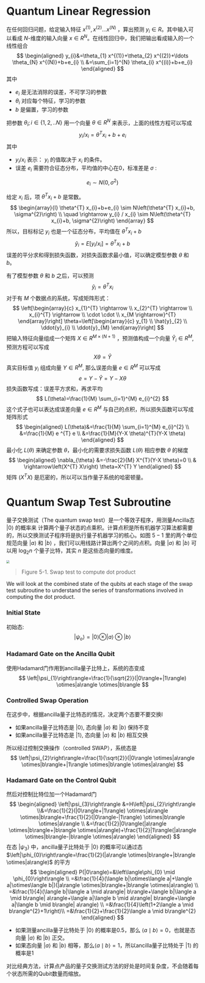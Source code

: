 <!-- toc -->

# Quantum Linear Regression

在任何回归问题，给定输入特征 $x^{(1)}, x^{(2)} \ldots x^{(N)}$ ，算出预测 $y_{i} \in R$。其中输入可以看成 $N$-维度的输入向量 $x \in R ^{N}$。在线性回归中，我们把输出看成输入的一个线性组合
$$
\begin{aligned}
y_{i}&=\theta_{1} x^{(1)}+\theta_{2} x^{(2)}+\ldots \theta_{N} x^{(N)}+b+e_{i} \\
&=\sum_{i=1}^{N} \theta_{i} x^{(i)}+b+e_{i}
\end{aligned}
$$
其中

- $e_{i}$ 是无法消除的误差，不可学习的参数
- $\theta_{i}$ 对应每个特征，学习的参数
- $b$ 是偏置，学习的参数

把参数 $\theta_{i} ; i \in\{1,2, . . N\}$ 用一个向量 $\theta \in R ^{N}$ 来表示，上面的线性方程可以写成
$$
y_{i} / x_{i}=\theta^{T} x_{i}+b+e_{i}
$$
其中

-  $y_{i} / x_{i}$ 表示： $y_{i}$ 的值取决于 $x_{i}$ 的条件。
-  误差 $e_{i}$ 需要符合征态分布，平均值的中心在0，标准差是 $\sigma$ :

$$
e_{i} \sim N\left(0, \sigma^{2}\right)
$$

给定 $x_{i}$ 后，项 $\theta^{T} x_{i}+b$ 是常数。
$$
\begin{array}{l}
\theta^{T} x_{i}+b+e_{i} \sim N\left(\theta^{T} x_{i}+b, \sigma^{2}\right) \\
\quad \rightarrow y_{i} / x_{i} \sim N\left(\theta^{T} x_{i}+b, \sigma^{2}\right)
\end{array}
$$
所以，目标标记 $y _{i}$ 也是一个征态分布，平均值在 $\theta^{T} x_{i}+b$ 
$$
\hat{y}_{i}= E \left[y_{i} / x_{i}\right]=\theta^{T} x_{i}+b
$$
误差的平分求和得到损失函数，对损失函数求最小值，可以确定模型参数 $\theta$ 和 $b$。

有了模型参数 $\theta$ 和 $b$ 之后，可以预测
$$
\hat{y}_{i}=\theta^{T} x_{i}
$$
对于有 $M$ 个数据点的系统，写成矩阵形式：
$$
\left[\begin{array}{c}
x_{1}^{T} \rightarrow \\
x_{2}^{T} \rightarrow \\
x_{i}^{T} \rightarrow \\
\cdot \cdot \\
x_{M \rightarrow}^{T}
\end{array}\right] \theta=\left[\begin{array}{c}
y_{1} \\
\hat{y}_{2} \\
\ddot{y}_{i} \\
\ddot{y}_{M}
\end{array}\right]
$$
把输入特征向量组成一个矩阵 $X \in R ^{M \times(N+1)}$ ，预测值构成一个向量 $\hat{Y}_{i} \in R ^{M}$, 预测方程可以写成
$$
X \theta=\hat{Y}
$$
真实目标值 $y_{i}$ 组成向量 $Y \in R ^{M}$, 那么误差向量 $e \in R ^{M}$ 可以写成
$$
e=Y-\hat{Y}=Y-X \theta
$$
损失函数写成：误差平方求和，再求平均
$$
L(\theta)=\frac{1}{M} \sum_{i=1}^{M} e_{i}^{2}
$$
这个式子也可以表达成误差向量 $e \in R ^{M}$ 与自己的点积，所以损失函数可以写成矩阵形式
$$
\begin{aligned}
L(\theta)&=\frac{1}{M} \sum_{i=1}^{M} e_{i}^{2} \\
&=\frac{1}{M} e ^{T} e \\
&=\frac{1}{M}(Y-X \theta)^{T}(Y-X \theta)
\end{aligned}
$$
最小化 $L(\theta)$ 来确定参数 $\theta$，最小化的需要求损失函数 $L(\theta)$ 相应参数  $\theta$ 的梯度
$$
\begin{aligned}
\nabla_{\theta} &=-\frac{2}{M} X^{T}(Y-X \theta)=0 \\
& \rightarrow\left(X^{T} X\right) \theta=X^{T} Y
\end{aligned}
$$
矩阵 $\left(X^{T} X\right)$ 是厄密的，所以可以当作量子系统的哈密顿量。

# Quantum Swap Test Subroutine

量子交换测试（The quantum swap test）是一个等效子程序，用测量Ancilla态 $|0\rangle$ 的概率来 计算两个量子状态的点乘积。计算点积是所有机器学习算法都需要的，所以交换测试子程序将是执行量子机器学习的核心。如图 $5-1$ 里的两个单位规范向量 $|a\rangle$ 和 $|b\rangle$ ，我们可以用线路计算出两个之间的点积。向量 $|a\rangle$ 和 $|b\rangle$ 可以用 $\log _{2} n$ 个量子比特，其实 $n$ 是这些态向量的维度。

<img src="https://jptanjing.oss-cn-beijing.aliyuncs.com/img/image-20210822014703553.png" style="zoom:50%;" />

> Figure 5-1. Swap test to compute dot product

We will look at the combined state of the qubits at each stage of the swap test subroutine to understand the series of transformations involved in computing the dot product.

### Initial State

初始态:
$$
\left|\psi_{o}\right\rangle=|0\rangle \otimes|a\rangle \otimes|b\rangle
$$

### Hadamard Gate on the Ancilla Qubit

使用Hadamard门作用到ancilla量子比特上，系统的态变成
$$
\left|\psi_{1}\right\rangle=\frac{1}{\sqrt{2}}(|0\rangle+|1\rangle) \otimes|a\rangle \otimes|b\rangle
$$

### Controlled Swap Operation

在这步中，根据ancilla量子比特态的情况，决定两个态要不要交换I 

- 如果ancilla量子比特态是 $|0\rangle$, 态向量 $|a\rangle$ 和 $|b\rangle$ 保持不变
- 如果ancilla量子比特态是 $|1\rangle$, 态向量 $|a\rangle$ 和 $|b\rangle$ 相互交换

所以经过控制交换操作（controlled SWAP），系统态是
$$
\left|\psi_{2}\right\rangle=\frac{1}{\sqrt{2}}(|0\rangle \otimes|a\rangle \otimes|b\rangle+|1\rangle \otimes|b\rangle \otimes|a\rangle)
$$

### Hadamard Gate on the Control Qubit

然后对控制比特位加一个Hadamard门
$$
\begin{aligned}
\left|\psi_{3}\right\rangle &=H\left|\psi_{2}\right\rangle
\\&=\frac{1}{2}(|0\rangle+|1\rangle) \otimes|a\rangle \otimes|b\rangle+\frac{1}{2}(|0\rangle-|1\rangle) \otimes|b\rangle \otimes|a\rangle \\
&=\frac{1}{2}|0\rangle(|a\rangle \otimes|b\rangle+|b\rangle \otimes|a\rangle)+\frac{1}{2}|1\rangle(|a\rangle \otimes|b\rangle-|b\rangle \otimes|a\rangle)
\end{aligned}
$$
在态 $\left|\psi_{3}\right\rangle$ 中，ancilla量子比特处于 $|0\rangle$ 的概率可以通过态 $\left|\phi_{0}\right\rangle=\frac{1}{2}(|a\rangle \otimes|b\rangle+|b\rangle \otimes|a\rangle)$ 的平方
$$
\begin{aligned}
P(|0\rangle)=&\left\langle\phi_{0} \mid \phi_{0}\right\rangle \\
=&\frac{1}{4}(\langle b|\otimes\langle a|+\langle a|\otimes\langle b|)(|a\rangle \otimes|b\rangle+|b\rangle \otimes|a\rangle) \\
=&\frac{1}{4}(\langle b|\langle a \mid a\rangle| b\rangle+\langle b|\langle a \mid b\rangle| a\rangle+\langle a|\langle b \mid a\rangle| b\rangle+\langle a|\langle b \mid b\rangle| a\rangle) \\
=&\frac{1}{4}\left(1+2\langle a \mid b\rangle^{2}+1\right)\\
=&\frac{1}{2}+\frac{1}{2}\langle a \mid b\rangle^{2}
\end{aligned}
$$

- 如果测量ancilla量子比特处于 $|0\rangle$ 的概率是0.5，那么 $\langle a \mid b\rangle=0$，也就是态向量 $|a\rangle$ 和 $|b\rangle$ 正交。
- 如果态向量 $|a\rangle$ 和 $|b\rangle$ 相等，那么$\langle a \mid b\rangle=1$，所以ancilla量子比特处于 $|1\rangle$ 的概率是1

对比经典方法，计算点产品的量子交换测试方法的好处是时间复杂度，不会随着每个状态所需的Qubit数量而缩放。